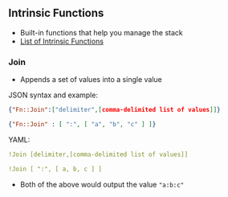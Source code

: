 ## Intrinsic Functions
* Built-in functions that help you manage the stack
* [List of Intrinsic Functions](https://docs.aws.amazon.com/AWSCloudFormation/latest/UserGuide/intrinsic-function-reference.html)

### Join
* Appends a set of values into a single value

JSON syntax and example:
```json
{"Fn::Join":["delimiter",[comma-delimited list of values]]}

{"Fn::Join" : [ ":", [ "a", "b", "c" ] ]}
```
YAML:
```yaml
!Join [delimiter,[comma-delimited list of values]]

!Join [ ":", [ a, b, c ] ]
```

* Both of the above would output the value `"a:b:c"`

